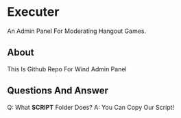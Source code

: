 # Executer
An Admin Panel For Moderating Hangout Games.

## About
This Is Github Repo For Wind Admin Panel

## Questions And Answer
Q: What **SCRIPT** Folder Does?
A: You Can Copy Our Script!

